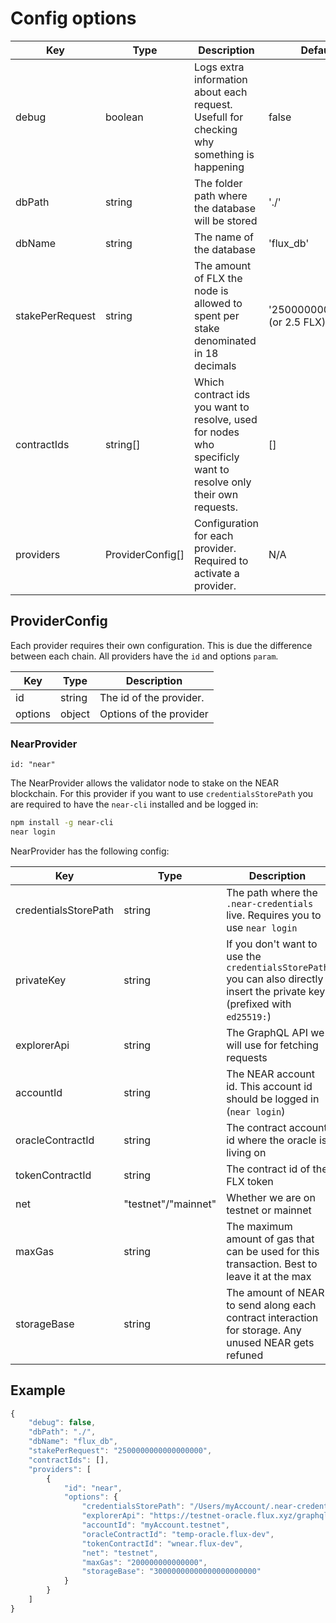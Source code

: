 # Config options


|Key|Type|Description|Default value|
|---|---|---|---|
|debug | boolean | Logs extra information about each request. Usefull for checking why something is happening | false|
|dbPath | string | The folder path where the database will be stored | './'|
|dbName | string | The name of the database | 'flux_db'|
|stakePerRequest | string | The amount of FLX the node is allowed to spent per stake denominated in 18 decimals | '2500000000000000000' (or 2.5 FLX)|
|contractIds | string[] | Which contract ids you want to resolve, used for nodes who specificly want to resolve only their own requests. | []|
|providers | ProviderConfig[] | Configuration for each provider. Required to activate a provider.| N/A


## ProviderConfig

Each provider requires their own configuration. This is due the difference between each chain.
All providers have the `id` and options `param`.

|Key|Type|Description
|---|---|---|
|id | string | The id of the provider.
|options | object | Options of the provider

### NearProvider

`id: "near"`

The NearProvider allows the validator node to stake on the NEAR blockchain. For this provider if you want to use `credentialsStorePath` you are required to have the `near-cli` installed and be logged in:

```Bash
npm install -g near-cli
near login
```

NearProvider has the following config:

|Key|Type|Description
|---|---|---|
|credentialsStorePath | string | The path where the `.near-credentials` live. Requires you to use `near login`
|privateKey | string | If you don't want to use the `credentialsStorePath` you can also directly insert the private key (prefixed with `ed25519:`)
|explorerApi | string | The GraphQL API we will use for fetching requests
|accountId | string | The NEAR account id. This account id should be logged in (`near login`)
|oracleContractId | string | The contract account id where the oracle is living on
|tokenContractId | string | The contract id of the FLX token
|net | "testnet"/"mainnet" | Whether we are on testnet or mainnet
|maxGas | string | The maximum amount of gas that can be used for this transaction. Best to leave it at the max
|storageBase | string | The amount of NEAR to send along each contract interaction for storage. Any unused NEAR gets refuned

## Example

```JavaScript
{
    "debug": false,
    "dbPath": "./",
    "dbName": "flux_db",
    "stakePerRequest": "2500000000000000000",
    "contractIds": [],
    "providers": [
        {
            "id": "near",
            "options": {
                "credentialsStorePath": "/Users/myAccount/.near-credentials/",
                "explorerApi": "https://testnet-oracle.flux.xyz/graphql",
                "accountId": "myAccount.testnet",
                "oracleContractId": "temp-oracle.flux-dev",
                "tokenContractId": "wnear.flux-dev",
                "net": "testnet",
                "maxGas": "200000000000000",
                "storageBase": "30000000000000000000000"
            }
        }
    ]
}
```
